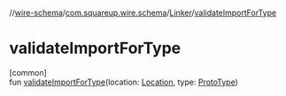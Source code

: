 //[wire-schema](../../../index.md)/[com.squareup.wire.schema](../index.md)/[Linker](index.md)/[validateImportForType](validate-import-for-type.md)

# validateImportForType

[common]\
fun [validateImportForType](validate-import-for-type.md)(location: [Location](../-location/index.md), type: [ProtoType](../-proto-type/index.md))
